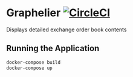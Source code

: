 # Graphelier [![CircleCI](https://circleci.com/gh/Lercerss/graphelier.svg?style=svg&circle-token=50dd302111fbcd79ed4503e7970d95ef963b155e)](https://circleci.com/gh/Lercerss/graphelier)

Displays detailed exchange order book contents

## Running the Application

```sh
docker-compose build
docker-compose up
```
